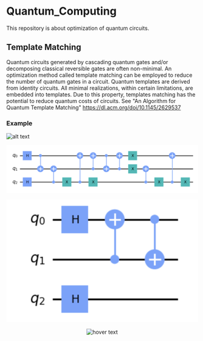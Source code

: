 # Quantum_Computing
This repository is about optimization of quantum circuits.

## Template Matching ##
Quantum circuits generated by cascading quantum gates and/or decomposing classical reversible gates are often non-minimal. An optimization method called template matching can be employed to reduce the number of quantum gates in a circuit. Quantum templates are derived from identity circuits. All minimal realizations, within certain limitations, are embedded into templates. Due to this property, templates matching has the potential to reduce quantum costs of circuits. See "An Algorithm for Quantum Template Matching" https://dl.acm.org/doi/10.1145/2629537

### Example ###

![alt text](https://github.com/mazder/Quantum_Computing/blob/master/Enigma.png?raw=true)

![alt text](https://github.com/mazder/Quantum_Computing/blob/master/OrgCirc.png?raw=true)

![alt text](https://github.com/mazder/Quantum_Computing/blob/master/OptzCirc.png?raw=true)


<p align="center">
  <img src="https://github.com/mazder/Quantum_Computing/blob/master/Enigma.png" width="350" title="hover text">
</p>
